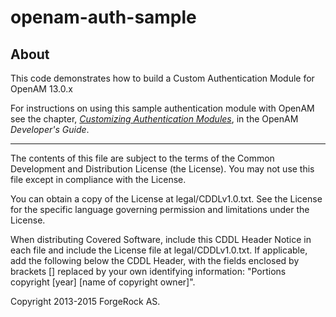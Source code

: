 # openam-auth-sample

## About

This code demonstrates how to build a Custom Authentication Module for OpenAM 13.0.x 

For instructions on using this sample authentication
module with OpenAM see the chapter,
*[Customizing Authentication Modules](https://backstage.forgerock.com/docs/openam/13/dev-guide#sec-auth-spi)*,
in the OpenAM *Developer's Guide*.


* * *

The contents of this file are subject to the terms of the Common Development and
Distribution License (the License). You may not use this file except in compliance with the
License.

You can obtain a copy of the License at legal/CDDLv1.0.txt. See the License for the
specific language governing permission and limitations under the License.

When distributing Covered Software, include this CDDL Header Notice in each file and include
the License file at legal/CDDLv1.0.txt. If applicable, add the following below the CDDL
Header, with the fields enclosed by brackets [] replaced by your own identifying
information: "Portions copyright [year] [name of copyright owner]".

Copyright 2013-2015 ForgeRock AS.
